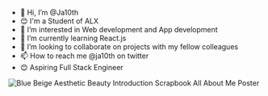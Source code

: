 - 👋 Hi, I’m @Ja10th
- 😊 I'm a Student of ALX
- 👀 I’m interested in Web development and App development
- 🌱 I’m currently learning React.js
- 💞️ I’m looking to collaborate on projects with my fellow colleagues
- 📫 How to reach me @ja10th on twitter
- 😊 Aspiring Full Stack Engineer
<!--- 
Ja10th/Ja10th is a ✨ special ✨ repository because its `README.md` (this file) appears on your GitHub profile.
You can click the Preview link to take a look at your changes.
--->
![Blue Beige Aesthetic Beauty Introduction Scrapbook All About Me Poster](https://user-images.githubusercontent.com/100203073/188085156-f8bc0cfc-b475-44d1-8998-676ac1758a1b.png)
